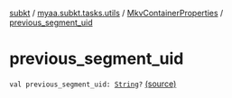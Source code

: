 [subkt](../../index.md) / [myaa.subkt.tasks.utils](../index.md) / [MkvContainerProperties](index.md) / [previous_segment_uid](./previous_segment_uid.md)

# previous_segment_uid

`val previous_segment_uid: `[`String`](https://kotlinlang.org/api/latest/jvm/stdlib/kotlin/-string/index.html)`?` [(source)](https://github.com/Myaamori/SubKt/blob/0.1.9/src/main/kotlin/myaa/subkt/tasks/utils/mkvmerge.kt#L60)
